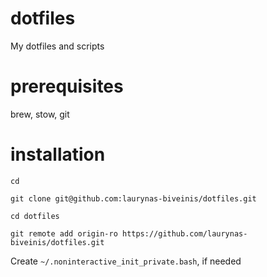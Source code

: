# dotfiles
My dotfiles and scripts

# prerequisites
brew, stow, git

# installation
`cd`

`git clone git@github.com:laurynas-biveinis/dotfiles.git`

`cd dotfiles`

`git remote add origin-ro https://github.com/laurynas-biveinis/dotfiles.git`

Create `~/.noninteractive_init_private.bash`, if needed
